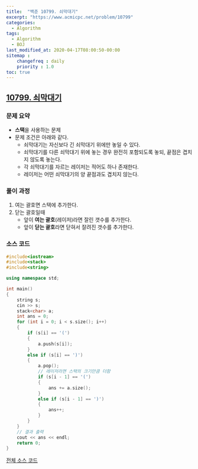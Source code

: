 ```yaml
---
title:  "백준 10799. 쇠막대기"
excerpt: "https://www.acmicpc.net/problem/10799"
categories:
  - Algorithm
tags:
  - Algorithm
  - BOJ
last_modified_at: 2020-04-17T08:00:50-00:00
sitemap :
    changefreq : daily
    priority : 1.0
toc: true
---
```


## [10799. 쇠막대기](https://www.acmicpc.net/problem/10799)
### 문제 요약
- **스택**을 사용하는 문제
- 문제 조건은 아래와 같다.
    - 쇠막대기는 자신보다 긴 쇠막대기 위에만 놓일 수 있다. 
    - 쇠막대기를 다른 쇠막대기 위에 놓는 경우 완전히 포함되도록 놓되, 끝점은 겹치지 않도록 놓는다.
    - 각 쇠막대기를 자르는 레이저는 적어도 하나 존재한다.
    - 레이저는 어떤 쇠막대기의 양 끝점과도 겹치지 않는다. 

### 풀이 과정
1. 여는 괄호면 스택에 추가한다.
2. 닫는 괄호일때
    - 앞이 **여는 괄호**(레이저)라면 잘린 갯수를 추가한다.
    - 앞이 **닫는 괄호**라면 닫혀서 잘려진 갯수를 추가한다.

### 소스 코드
```cpp
#include<iostream>
#include<stack>
#include<string>

using namespace std;

int main()
{
    string s;
    cin >> s;
    stack<char> a;
    int ans = 0;
    for (int i = 0; i < s.size(); i++)
    {
        if (s[i] == '(')
        {
            a.push(s[i]);
        }
        else if (s[i] == ')')
        {
            a.pop();
            // 레이저라면 스택의 크기만큼 더함
            if (s[i - 1] == '(')
            {
                ans += a.size();
            }
            else if (s[i - 1] == ')')
            {
                ans++;
            }
        }
    }
    // 결과 출력
    cout << ans << endl;
    return 0;
}
```

[전체 소스 코드](https://github.com/tdm1223/Algorithm/blob/master/acmicpc.net/source/10799.cpp)